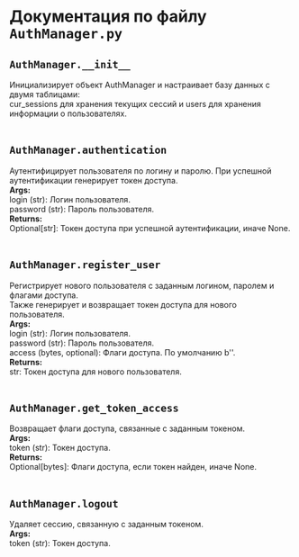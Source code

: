 # Документация по файлу `AuthManager.py`


## `AuthManager.__init__`<br>
Инициализирует объект AuthManager и настраивает базу данных с двумя таблицами: <br>
cur_sessions для хранения текущих сессий и users для хранения информации о пользователях.<br>
<br>

## `AuthManager.authentication`<br>
Аутентифицирует пользователя по логину и паролю. При успешной аутентификации генерирует токен доступа.<br>
**Args:**<br>
login (str): Логин пользователя.<br>
password (str): Пароль пользователя.<br>
**Returns:**<br>
Optional[str]: Токен доступа при успешной аутентификации, иначе None.<br>
<br>

## `AuthManager.register_user`<br>
Регистрирует нового пользователя с заданным логином, паролем и флагами доступа. <br>
Также генерирует и возвращает токен доступа для нового пользователя.<br>
**Args:**<br>
login (str): Логин пользователя.<br>
password (str): Пароль пользователя.<br>
access (bytes, optional): Флаги доступа. По умолчанию b' '.<br>
**Returns:**<br>
str: Токен доступа для нового пользователя.<br>
<br>

## `AuthManager.get_token_access`<br>
Возвращает флаги доступа, связанные с заданным токеном.<br>
**Args:**<br>
token (str): Токен доступа.<br>
**Returns:**<br>
Optional[bytes]: Флаги доступа, если токен найден, иначе None.<br>
<br>

## `AuthManager.logout`<br>
Удаляет сессию, связанную с заданным токеном.<br>
**Args:**<br>
token (str): Токен доступа.<br>
<br>
